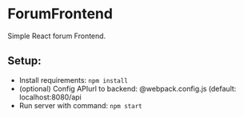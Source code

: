 # ForumFrontend

Simple React forum Frontend.



## Setup:
* Install requirements: ```npm install```
* (optional)  Config APIurl to backend: @webpack.config.js (default: localhost:8080/api
* Run server with command: ```npm start```

